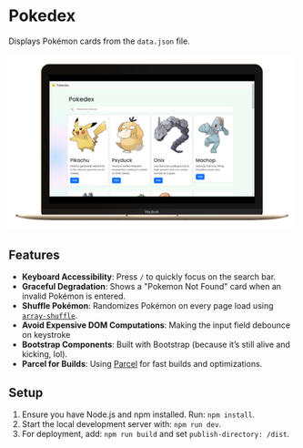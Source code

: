 # Pokedex

Displays Pokémon cards from the `data.json` file.

![image](/ProductDemo.png)

## Features

- **Keyboard Accessibility**: Press `/` to quickly focus on the search bar.
- **Graceful Degradation**: Shows a "Pokemon Not Found" card when an invalid Pokémon is entered.
- **Shuffle Pokémon**: Randomizes Pokémon on every page load using [`array-shuffle`](https://www.npmjs.com/package/array-shuffle).
- **Avoid Expensive DOM Computations**: Making the input field debounce on keystroke
- **Bootstrap Components**: Built with Bootstrap (because it’s still alive and kicking, lol).
- **Parcel for Builds**: Using [Parcel](https://parceljs.org/) for fast builds and optimizations.

## Setup

1. Ensure you have Node.js and npm installed. Run: `npm install`.
2. Start the local development server with: `npm run dev`.
3. For deployment, add: `npm run build` and set `publish-directory: /dist`.
